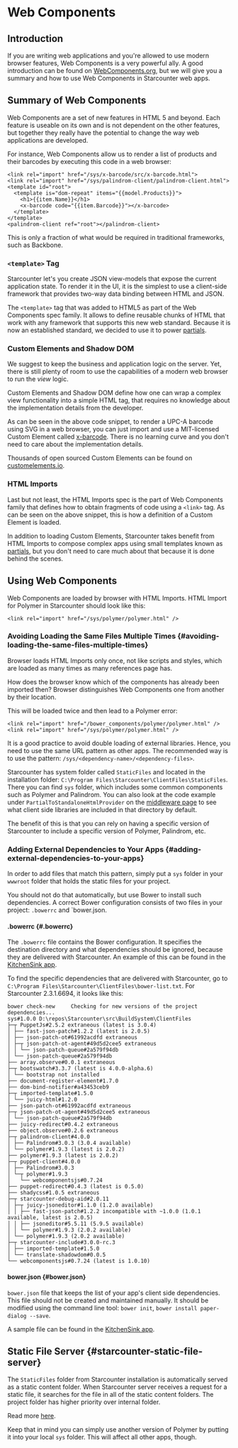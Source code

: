 # Web Components

## Introduction

If you are writing web applications and you're allowed to use modern browser features, Web Components is a very powerful ally. A good introduction can be found on [WebComponents.org](https://www.webcomponents.org/introduction/), but we will give you a summary and how to use Web Components in Starcounter web apps.

## Summary of Web Components

Web Components are a set of new features in HTML 5 and beyond. Each feature is useable on its own and is not dependent on the other features, but together they really have the potential to change the way web applications are developed.

For instance, Web Components allow us to render a list of products and their barcodes by executing this code in a web browser:

```markup
<link rel="import" href="/sys/x-barcode/src/x-barcode.html">
<link rel="import" href="/sys/palindrom-client/palindrom-client.html">
<template id="root">
  <template is="dom-repeat" items="{{model.Products}}">
    <h1>{{item.Name}}</h1>
    <x-barcode code="{{item.Barcode}}"></x-barcode>
  </template>
</template>
<palindrom-client ref="root"></palindrom-client>
```

This is only a fraction of what would be required in traditional frameworks, such as Backbone.

### `<template>` Tag

Starcounter let's you create JSON view-models that expose the current application state. To render it in the UI, it is the simplest to use a client-side framework that provides two-way data binding between HTML and JSON.

The `<template>` tag that was added to HTML5 as part of the Web Components spec family. It allows to define reusable chunks of HTML that work with any framework that supports this new web standard. Because it is now an established standard, we decided to use it to power [partials](html-views.md).

### Custom Elements and Shadow DOM

We suggest to keep the business and application logic on the server. Yet, there is still plenty of room to use the capabilities of a modern web browser to run the _view_ logic.

Custom Elements and Shadow DOM define how one can wrap a complex view functionality into a simple HTML tag, that requires no knowledge about the implementation details from the developer.

As can be seen in the above code snippet, to render a UPC-A barcode using SVG in a web browser, you can just import and use a MIT-licensed Custom Element called [x-barcode](https://github.com/girliemac/x-barcode). There is no learning curve and you don't need to care about the implementation details.

Thousands of open sourced Custom Elements can be found on [customelements.io](https://customelements.io).

### HTML Imports

Last but not least, the HTML Imports spec is the part of Web Components family that defines how to obtain fragments of code using a `<link>` tag. As can be seen on the above snippet, this is how a definition of a Custom Element is loaded.

In addition to loading Custom Elements, Starcounter takes benefit from HTML Imports to compose complex apps using small templates known as [partials](html-views.md), but you don't need to care much about that because it is done behind the scenes.

## Using Web Components

Web Components are loaded by browser with HTML Imports. HTML Import for Polymer in Starcounter should look like this:

```markup
<link rel="import" href="/sys/polymer/polymer.html" />
```

### Avoiding Loading the Same Files Multiple Times {#avoiding-loading-the-same-files-multiple-times}

Browser loads HTML Imports only once, not like scripts and styles, which are loaded as many times as many references page has.

How does the browser know which of the components has already been imported then? Browser distinguishes Web Components one from another by their location.

This will be loaded twice and then lead to a Polymer error:

```markup
<link rel="import" href="/bower_components/polymer/polymer.html" /><link rel="import" href="/sys/polymer/polymer.html" />
```

It is a good practice to avoid double loading of external libraries. Hence, you need to use the same URL pattern as other apps. The recommended way is to use the pattern: `/sys/<dependency-name>/<dependency-files>`.

Starcounter has system folder called `StaticFiles` and located in the installation folder: `C:\Program Files\Starcounter\ClientFiles\StaticFiles`. There you can find `sys` folder, which includes some common components such as Polymer and Palindrom. You can also look at the code example under `PartialToStandaloneHtmlProvider` on the [middleware page](https://docs.starcounter.io/guides/network/middleware) to see what client side libraries are included in that directory by default.

The benefit of this is that you can rely on having a specific version of Starcounter to include a specific version of Polymer, Palindrom, etc.

### Adding External Dependencies to Your Apps {#adding-external-dependencies-to-your-apps}

In order to add files that match this pattern, simply put a `sys` folder in your `wwwroot` folder that holds the static files for your project.

You should not do that automatically, but use Bower to install such dependencies. A correct Bower configuration consists of two files in your project: `.bowerrc` and \`bower.json.

#### .bowerrc {#.bowerrc}

The `.bowerrc` file contains the Bower configuration. It specifies the destination directory and what dependencies should be ignored, because they are delivered with Starcounter. An example of this can be found in the [KitchenSink app](https://github.com/Starcounter/KitchenSink/blob/master/src/KitchenSink/.bowerrc).

To find the specific dependencies that are delivered with Starcounter, go to `C:\Program Files\Starcounter\ClientFiles\bower-list.txt`. For Starcounter 2.3.1.6694, it looks like this:

```text
bower check-new     Checking for new versions of the project dependencies...
sys#1.0.0 D:\repos\Starcounter\src\BuildSystem\ClientFiles
├─┬ PuppetJs#2.5.2 extraneous (latest is 3.0.4)
│ ├── fast-json-patch#1.2.2 (latest is 2.0.5)
│ ├── json-patch-ot#61992acdfd extraneous
│ ├─┬ json-patch-ot-agent#49d5d2cee5 extraneous
│ │ └── json-patch-queue#2a579f94db
│ └── json-patch-queue#2a579f94db
├── array.observe#0.0.1 extraneous
├─┬ bootswatch#3.3.7 (latest is 4.0.0-alpha.6)
│ └── bootstrap not installed
├── document-register-element#1.7.0
├── dom-bind-notifier#a43453ceb9
├─┬ imported-template#1.5.0
│ └── juicy-html#1.2.0
├── json-patch-ot#61992acdfd extraneous
├─┬ json-patch-ot-agent#49d5d2cee5 extraneous
│ └── json-patch-queue#2a579f94db
├── juicy-redirect#0.4.2 extraneous
├── object.observe#0.2.6 extraneous
├─┬ palindrom-client#4.0.0
│ ├── Palindrom#3.0.3 (3.0.4 available)
│ └── polymer#1.9.3 (latest is 2.0.2)
├── polymer#1.9.3 (latest is 2.0.2)
├─┬ puppet-client#4.0.0
│ ├── Palindrom#3.0.3
│ └─┬ polymer#1.9.3
│   └── webcomponentsjs#0.7.24
├── puppet-redirect#0.4.3 (latest is 0.5.0)
├── shadycss#1.0.5 extraneous
├─┬ starcounter-debug-aid#2.0.11
│ ├─┬ juicy-jsoneditor#1.1.0 (1.2.0 available)
│ │ ├── fast-json-patch#1.2.2 incompatible with ~1.0.0 (1.0.1 available, latest is 2.0.5)
│ │ ├── jsoneditor#5.5.11 (5.9.5 available)
│ │ └── polymer#1.9.3 (2.0.2 available)
│ └── polymer#1.9.3 (2.0.2 available)
├─┬ starcounter-include#3.0.0-rc.3
│ ├── imported-template#1.5.0
│ └── translate-shadowdom#0.0.5
└── webcomponentsjs#0.7.24 (latest is 1.0.10)
```

#### bower.json {#bower.json}

`bower.json` file that keeps the list of your app's client side dependencies. This file should not be created and maintained manually. It should be modified using the command line tool: `bower init`, `bower install paper-dialog --save`.

A sample file can be found in the [KitchenSink app](https://github.com/Starcounter/KitchenSink/blob/master/src/KitchenSink/bower.json).

## Static File Server {#starcounter-static-file-server}

The `StaticFiles` folder from Starcounter installation is automatically served as a static content folder. When Starcounter server receives a request for a static file, it searches for the file in all of the static content folders. The project folder has higher priority over internal folder.

Read more [here](https://docs.starcounter.io/guides/network/static-file-server).

Keep that in mind you can simply use another version of Polymer by putting it into your local `sys` folder. This will affect all other apps, though.

